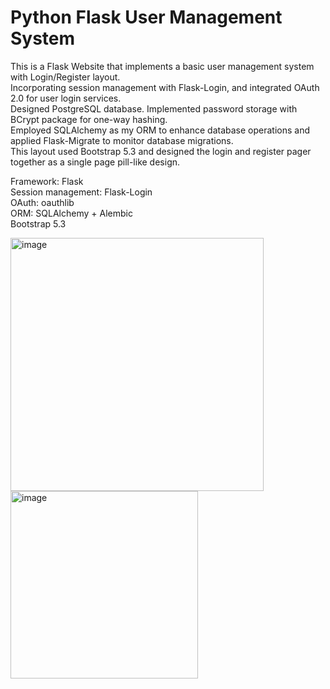 # Python Flask User Management System
This is a Flask Website that implements a basic user management system with Login/Register layout.   
Incorporating session management with Flask-Login, and integrated OAuth 2.0 for user login services.  
Designed PostgreSQL database. Implemented password storage with BCrypt package for one-way hashing.  
Employed SQLAlchemy as my ORM to enhance database operations and applied Flask-Migrate to monitor database migrations.  
This layout used Bootstrap 5.3 and designed the login and register pager together as a single page pill-like design. 

Framework: Flask  
Session management: Flask-Login  
OAuth: oauthlib  
ORM: SQLAlchemy + Alembic  
Bootstrap 5.3

<img width="405" alt="image" src="https://github.com/josephj1o4e1/Python-Flask-User-Management-System/assets/13396370/37c9d386-1923-4771-be54-9019ffc5d95e">

<img width="300" alt="image" src="https://github.com/josephj1o4e1/Python-Flask-User-Management-System/assets/13396370/55f2eba6-616a-4f97-9e26-5e48516ca2c3">

